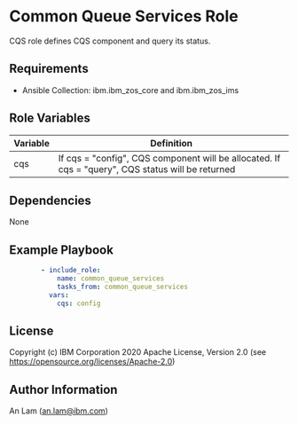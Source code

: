 Common Queue Services Role
=========

CQS role defines CQS component and query its status.

Requirements
------------

* Ansible Collection: ibm.ibm_zos_core and ibm.ibm_zos_ims

Role Variables
--------------

| Variable                           | Definition                                                                                                                                                          |
| ---------------------------------- | ------------------------------------------------------------------------------------------------------------------------------------------------------------------- |                                                                                                                       
| cqs                | If cqs = "config", CQS component will be allocated.  If cqs = "query", CQS status will be returned                                                                                                                           |

                                                                                          

Dependencies
------------

None

Example Playbook
----------------

```yaml
        - include_role:
            name: common_queue_services
            tasks_from: common_queue_services
          vars:
            cqs: config

```

License
-------

Copyright (c) IBM Corporation 2020 Apache License, Version 2.0 (see https://opensource.org/licenses/Apache-2.0)

Author Information
------------------

An Lam (an.lam@ibm.com)
